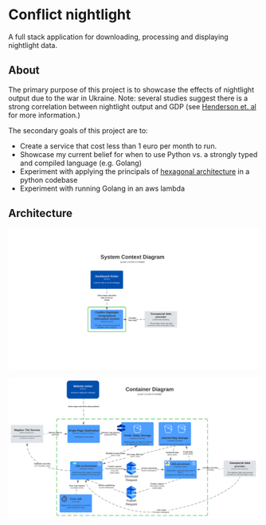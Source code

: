 # Conflict nightlight

A full stack application for downloading, processing and displaying nightlight data.


## About

The primary purpose of this project is to showcase the effects of nightlight output due to the war in
Ukraine. Note: several studies suggest there is a strong correlation between nightlight output and GDP
(see [Henderson et. al](https://www.semanticscholar.org/paper/Measuring-Economic-Growth-from-Outer-Space-Henderson-Storeygard/6a317e73405504a7bf20536171b6059e15d07d4f?p2df) for more information.)

The secondary goals of this project are to:
- Create a service that cost less than 1 euro per month to run.
- Showcase my current belief for when to use Python vs. a strongly typed and compiled language (e.g. Golang)
- Experiment with applying the principals of [hexagonal architecture](https://en.wikipedia.org/wiki/Hexagonal_architecture_(software)#:~:text=The%20hexagonal%20architecture%2C%20or%20ports,means%20of%20ports%20and%20adapters.) in a python codebase
- Experiment with running Golang in an aws lambda

## Architecture

![C4 Level 1](images/C4-level-1.svg)

![C4 Level 2](images/C4-level-2.svg)
